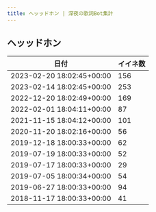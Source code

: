 ```yaml
---
title: ヘッッドホン | 深夜の歌詞Bot集計
---
```

## ヘッッドホン

|日付|イイネ数|
|-|-|
|2023-02-20 18:02:45+00:00|156|
|2023-02-14 18:02:45+00:00|253|
|2022-12-20 18:02:49+00:00|169|
|2022-02-01 18:04:11+00:00|87|
|2021-11-15 18:04:12+00:00|101|
|2020-11-20 18:02:16+00:00|56|
|2019-12-18 18:00:33+00:00|62|
|2019-07-19 18:00:33+00:00|52|
|2019-07-17 18:00:33+00:00|29|
|2019-07-05 18:00:34+00:00|54|
|2019-06-27 18:00:33+00:00|94|
|2018-11-17 18:00:33+00:00|41|
